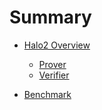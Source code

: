 # Summary

- [Halo2 Overview](halo2.md)
  - [Prover](halo2/prover.md)
  - [Verifier](halo2/verifier.md)

- [Benchmark](benchmark.md)